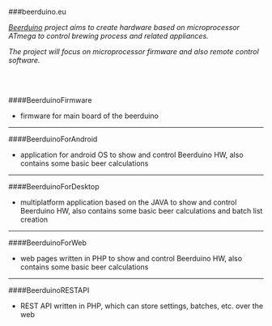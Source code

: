###beerduino.eu

*[Beerduino](http://www.beerduino.eu) project aims to create hardware based on microprocessor ATmega to control brewing process and related appliances.*

*The project will focus on microprocessor firmware and also remote control software.*

<br />
<br />

####BeerduinoFirmware
- firmware for main board of the beerduino

___

####BeerduinoForAndroid
- application for android OS to show and control Beerduino HW, also contains some basic beer calculations

___

####BeerduinoForDesktop
- multiplatform application based on the JAVA to show and control Beerduino HW, also contains some basic beer calculations and batch list creation

___

####BeerduinoForWeb
- web pages written in PHP to show and control Beerduino HW, also contains some basic beer calculations

___

####BeerduinoRESTAPI
- REST API written in PHP, which can store settings, batches, etc. over the web
